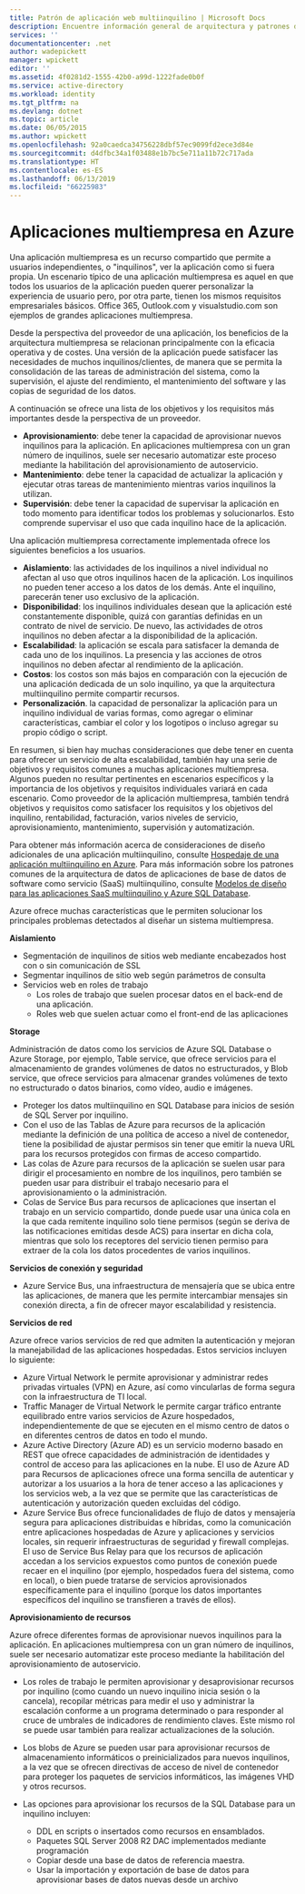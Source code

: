 ```yaml
---
title: Patrón de aplicación web multiinquilino | Microsoft Docs
description: Encuentre información general de arquitectura y patrones de diseño que describan cómo implementar una aplicación web multiempresa en Azure.
services: ''
documentationcenter: .net
author: wadepickett
manager: wpickett
editor: ''
ms.assetid: 4f0281d2-1555-42b0-a99d-1222fade0b0f
ms.service: active-directory
ms.workload: identity
ms.tgt_pltfrm: na
ms.devlang: dotnet
ms.topic: article
ms.date: 06/05/2015
ms.author: wpickett
ms.openlocfilehash: 92a0caedca34756228dbf57ec9099fd2ece3d84e
ms.sourcegitcommit: d4dfbc34a1f03488e1b7bc5e711a11b72c717ada
ms.translationtype: HT
ms.contentlocale: es-ES
ms.lasthandoff: 06/13/2019
ms.locfileid: "66225983"
---
```

# <a name="multitenant-applications-in-azure"></a>Aplicaciones multiempresa en Azure
Una aplicación multiempresa es un recurso compartido que permite a usuarios independientes, o "inquilinos", ver la aplicación como si fuera propia. Un escenario típico de una aplicación multiempresa es aquel en que todos los usuarios de la aplicación pueden querer personalizar la experiencia de usuario pero, por otra parte, tienen los mismos requisitos empresariales básicos. Office 365, Outlook.com y visualstudio.com son ejemplos de grandes aplicaciones multiempresa.

Desde la perspectiva del proveedor de una aplicación, los beneficios de la arquitectura multiempresa se relacionan principalmente con la eficacia operativa y de costes. Una versión de la aplicación puede satisfacer las necesidades de muchos inquilinos/clientes, de manera que se permita la consolidación de las tareas de administración del sistema, como la supervisión, el ajuste del rendimiento, el mantenimiento del software y las copias de seguridad de los datos.

A continuación se ofrece una lista de los objetivos y los requisitos más importantes desde la perspectiva de un proveedor.

* **Aprovisionamiento**: debe tener la capacidad de aprovisionar nuevos inquilinos para la aplicación.  En aplicaciones multiempresa con un gran número de inquilinos, suele ser necesario automatizar este proceso mediante la habilitación del aprovisionamiento de autoservicio.
* **Mantenimiento**: debe tener la capacidad de actualizar la aplicación y ejecutar otras tareas de mantenimiento mientras varios inquilinos la utilizan.
* **Supervisión**: debe tener la capacidad de supervisar la aplicación en todo momento para identificar todos los problemas y solucionarlos. Esto comprende supervisar el uso que cada inquilino hace de la aplicación.

Una aplicación multiempresa correctamente implementada ofrece los siguientes beneficios a los usuarios.

* **Aislamiento**: las actividades de los inquilinos a nivel individual no afectan al uso que otros inquilinos hacen de la aplicación. Los inquilinos no pueden tener acceso a los datos de los demás. Ante el inquilino, parecerán tener uso exclusivo de la aplicación.
* **Disponibilidad**: los inquilinos individuales desean que la aplicación esté constantemente disponible, quizá con garantías definidas en un contrato de nivel de servicio. De nuevo, las actividades de otros inquilinos no deben afectar a la disponibilidad de la aplicación.
* **Escalabilidad**: la aplicación se escala para satisfacer la demanda de cada uno de los inquilinos. La presencia y las acciones de otros inquilinos no deben afectar al rendimiento de la aplicación.
* **Costos**: los costos son más bajos en comparación con la ejecución de una aplicación dedicada de un solo inquilino, ya que la arquitectura multiinquilino permite compartir recursos.
* **Personalización**. la capacidad de personalizar la aplicación para un inquilino individual de varias formas, como agregar o eliminar características, cambiar el color y los logotipos o incluso agregar su propio código o script.

En resumen, si bien hay muchas consideraciones que debe tener en cuenta para ofrecer un servicio de alta escalabilidad, también hay una serie de objetivos y requisitos comunes a muchas aplicaciones multiempresa. Algunos pueden no resultar pertinentes en escenarios específicos y la importancia de los objetivos y requisitos individuales variará en cada escenario. Como proveedor de la aplicación multiempresa, también tendrá objetivos y requisitos como satisfacer los requisitos y los objetivos del inquilino, rentabilidad, facturación, varios niveles de servicio, aprovisionamiento, mantenimiento, supervisión y automatización.

Para obtener más información acerca de consideraciones de diseño adicionales de una aplicación multiinquilino, consulte [Hospedaje de una aplicación multiinquilino en Azure][Hosting a Multi-Tenant Application on Azure]. Para más información sobre los patrones comunes de la arquitectura de datos de aplicaciones de base de datos de software como servicio (SaaS) multiinquilino, consulte [Modelos de diseño para las aplicaciones SaaS multiinquilino y Azure SQL Database](sql-database/sql-database-design-patterns-multi-tenancy-saas-applications.md). 

Azure ofrece muchas características que le permiten solucionar los principales problemas detectados al diseñar un sistema multiempresa.

**Aislamiento**

* Segmentación de inquilinos de sitios web mediante encabezados host con o sin comunicación de SSL
* Segmentar inquilinos de sitio web según parámetros de consulta
* Servicios web en roles de trabajo
  * Los roles de trabajo que suelen procesar datos en el back-end de una aplicación.
  * Roles web que suelen actuar como el front-end de las aplicaciones

**Storage**

Administración de datos como los servicios de Azure SQL Database o Azure Storage, por ejemplo, Table service, que ofrece servicios para el almacenamiento de grandes volúmenes de datos no estructurados, y Blob service, que ofrece servicios para almacenar grandes volúmenes de texto no estructurado o datos binarios, como vídeo, audio e imágenes.

* Proteger los datos multiinquilino en SQL Database para inicios de sesión de SQL Server por inquilino.
* Con el uso de las Tablas de Azure para recursos de la aplicación mediante la definición de una política de acceso a nivel de contenedor, tiene la posibilidad de ajustar permisos sin tener que emitir la nueva URL para los recursos protegidos con firmas de acceso compartido.
* Las colas de Azure para recursos de la aplicación se suelen usar para dirigir el procesamiento en nombre de los inquilinos, pero también se pueden usar para distribuir el trabajo necesario para el aprovisionamiento o la administración.
* Colas de Service Bus para recursos de aplicaciones que insertan el trabajo en un servicio compartido, donde puede usar una única cola en la que cada remitente inquilino solo tiene permisos (según se deriva de las notificaciones emitidas desde ACS) para insertar en dicha cola, mientras que solo los receptores del servicio tienen permiso para extraer de la cola los datos procedentes de varios inquilinos.

**Servicios de conexión y seguridad**

* Azure Service Bus, una infraestructura de mensajería que se ubica entre las aplicaciones, de manera que les permite intercambiar mensajes sin conexión directa, a fin de ofrecer mayor escalabilidad y resistencia.

**Servicios de red**

Azure ofrece varios servicios de red que admiten la autenticación y mejoran la manejabilidad de las aplicaciones hospedadas. Estos servicios incluyen lo siguiente:

* Azure Virtual Network le permite aprovisionar y administrar redes privadas virtuales (VPN) en Azure, así como vincularlas de forma segura con la infraestructura de TI local.
* Traffic Manager de Virtual Network le permite cargar tráfico entrante equilibrado entre varios servicios de Azure hospedados, independientemente de que se ejecuten en el mismo centro de datos o en diferentes centros de datos en todo el mundo.
* Azure Active Directory (Azure AD) es un servicio moderno basado en REST que ofrece capacidades de administración de identidades y control de acceso para las aplicaciones en la nube. El uso de Azure AD para Recursos de aplicaciones ofrece una forma sencilla de autenticar y autorizar a los usuarios a la hora de tener acceso a las aplicaciones y los servicios web, a la vez que se permite que las características de autenticación y autorización queden excluidas del código.
* Azure Service Bus ofrece funcionalidades de flujo de datos y mensajería segura para aplicaciones distribuidas e híbridas, como la comunicación entre aplicaciones hospedadas de Azure y aplicaciones y servicios locales, sin requerir infraestructuras de seguridad y firewall complejas. El uso de Service Bus Relay para que los recursos de aplicación accedan a los servicios expuestos como puntos de conexión puede recaer en el inquilino (por ejemplo, hospedados fuera del sistema, como en local), o bien puede tratarse de servicios aprovisionados específicamente para el inquilino (porque los datos importantes específicos del inquilino se transfieren a través de ellos).

**Aprovisionamiento de recursos**

Azure ofrece diferentes formas de aprovisionar nuevos inquilinos para la aplicación. En aplicaciones multiempresa con un gran número de inquilinos, suele ser necesario automatizar este proceso mediante la habilitación del aprovisionamiento de autoservicio.

* Los roles de trabajo le permiten aprovisionar y desaprovisionar recursos por inquilino (como cuando un nuevo inquilino inicia sesión o la cancela), recopilar métricas para medir el uso y administrar la escalación conforme a un programa determinado o para responder al cruce de umbrales de indicadores de rendimiento claves. Este mismo rol se puede usar también para realizar actualizaciones de la solución.
* Los blobs de Azure se pueden usar para aprovisionar recursos de almacenamiento informáticos o preinicializados para nuevos inquilinos, a la vez que se ofrecen directivas de acceso de nivel de contenedor para proteger los paquetes de servicios informáticos, las imágenes VHD y otros recursos.
* Las opciones para aprovisionar los recursos de la SQL Database para un inquilino incluyen:
  
  * DDL en scripts o insertados como recursos en ensamblados.
  * Paquetes SQL Server 2008 R2 DAC implementados mediante programación
  * Copiar desde una base de datos de referencia maestra.
  * Usar la importación y exportación de base de datos para aprovisionar bases de datos nuevas desde un archivo

<!--links-->

[Hosting a Multi-Tenant Application on Azure]: https://msdn.microsoft.com/library/hh534480.aspx
[Designing Multitenant Applications on Azure]: https://msdn.microsoft.com/library/windowsazure/hh689716
